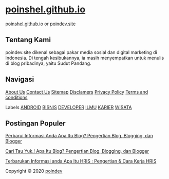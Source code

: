 # [poinshel.github.io](https://github.com/Poinshel/poinshel.github.io)
 [poinshel.github.io](https://github.com/Poinshel/poinshel.github.io) or [poindev.site](https://www.poindev.site)
## Tentang Kami
poindev.site dikenal sebagai pakar media sosial dan digital marketing di Indonesia. Di tengah kesibukannya, ia masih menyempatkan untuk menulis di blog pribadinya, yaitu Sudut Pandang.

## Navigasi
[About Us](https://www.poindev.site/p/about-us.html)
[Contact Us](https://www.poindev.site/p/contac-us.html)
 [Sitemap](https://www.poindev.site/p/sitemap.html)
 [Disclamers](https://www.poindev.site/p/disclamers.html)
 [Privacy Policy](https://www.poindev.site/p/privacy-policy.html)
 [Terms and conditions](https://www.poindev.site/p/terms-and-conditions.html)

Labels
[ANDROID](https://www.poindev.site/search/label/ANDROID)
[BISNIS](https://www.poindev.site/search/label/BISNIS)
[DEVELOPER](https://www.poindev.site/search/label/DEVELOPER)
[ILMU](https://www.poindev.site/search/label/ILMU)
[KARIER](https://www.poindev.site/search/label/KARIER)
[WISATA](https://www.poindev.site/search/label/WISATA)

## Postingan Populer

[Perbarui Informasi Anda Apa Itu Blog? Pengertian Blog, Blogging, dan Blogger](https://www.poindev.site/2023/07/apa-itu-blog_3.html)

[Cari Tau Yuk.! Apa Itu Blog? Pengertian Blog, Blogging, dan Blogger](https://www.poindev.site/2023/07/apa-itu-blog.html)

[Terbarukan Informasi anda Apa Itu HRIS : Pengertian & Cara Kerja HRIS](https://www.poindev.site/2023/07/hris.html)

Copyright © 2020 [poindev](https://www.alhikmah.my.id/)
